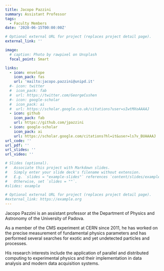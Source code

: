```yaml
--- 
title: Jacopo Pazzini
summary: Assistant Professor
tags:
  - Faculty Members
date: '2020-06-15T00:00:00Z'

# Optional external URL for project (replaces project detail page).
external_link: ''

image:
  # caption: Photo by rawpixel on Unsplash
  focal_point: Smart

links:
  - icon: envelope
    icon_pack: fas
    url: 'mailto:jacopo.pazzini@unipd.it'
  #- icon: twitter
  #  icon_pack: fab
  #  url: https://twitter.com/GeorgeCushen
  #- icon: google-scholar
  #  icon_pack: ai
  #  url: https://scholar.google.co.uk/citations?user=sIwtMXoAAAAJ
  - icon: github
    icon_pack: fab
    url: https://github.com/jpazzini
  - icon: google-scholar
    icon_pack: ai
    url: https://scholar.google.com/citations?hl=it&user=ls7v_BUAAAAJ
url_code: ''
url_pdf: ''
url_slides: ''
url_video: ''

# Slides (optional).
#   Associate this project with Markdown slides.
#   Simply enter your slide deck's filename without extension.
#   E.g. `slides = "example-slides"` references `content/slides/example-slides.md`.
#   Otherwise, set `slides = ""`.
#slides: example

# Optional external URL for project (replaces project detail page).
#external_link: https://example.org
---
```


Jacopo Pazzini is an assistant professor at the Department of Physics and Astronomy of the University of Padova. 

As a member of the CMS experiment at CERN since 2011, he has worked on the precise measurement of fundamental physics parameters and has performed several searches for exotic and yet undetected particles and processes.

His research interests include the application of parallel and distributed computing to experimental physics and their implementation in data analysis and modern data acquisition systems.